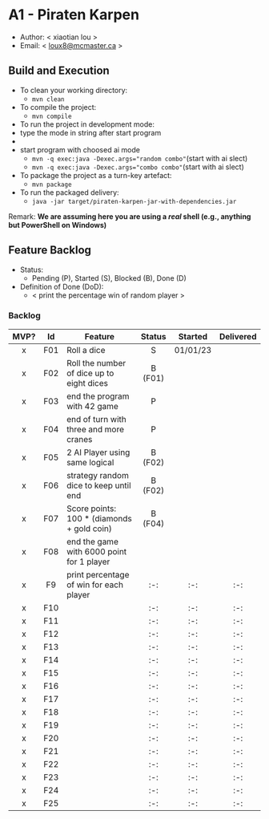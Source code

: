 # A1 - Piraten Karpen

  * Author: < xiaotian lou >
  * Email: < loux8@mcmaster.ca >

## Build and Execution

  * To clean your working directory:
    * `mvn clean`
  * To compile the project:
    * `mvn compile`
  * To run the project in development mode:
  * type the mode in string after start program
  * 
  * start program with choosed ai mode
    * `mvn -q exec:java -Dexec.args="random combo"`(start with ai slect)
    * `mvn -q exec:java -Dexec.args="combo combo"`(start with ai slect)
  * To package the project as a turn-key artefact:
    * `mvn package`
  * To run the packaged delivery:
    * `java -jar target/piraten-karpen-jar-with-dependencies.jar` 

Remark: **We are assuming here you are using a _real_ shell (e.g., anything but PowerShell on Windows)**

## Feature Backlog

 * Status: 
   * Pending (P), Started (S), Blocked (B), Done (D)
 * Definition of Done (DoD):
   * < print the percentage win of random player >

### Backlog 

| MVP? | Id  | Feature  | Status  |  Started  | Delivered |
| :-:  |:-:  |---       | :-:     | :-:       | :-:       |
| x   | F01 | Roll a dice |  S | 01/01/23 |  |
| x   | F02 | Roll the number of dice up to eight dices  |  B (F01) |   |
| x   |F03 | end the program with 42 game  |  P  |   |
| x   | F04 | end of turn with three and more cranes | P | |
| x   | F05 | 2 AI Player using same logical  | B (F02) | |
| x   | F06 | strategy random dice to keep until end  | B (F02) | |
| x   | F07 | Score points: 100 * (diamonds + gold coin) | B (F04) | | 
| x   | F08 | end the game with 6000 point for 1 player | | |
| x  |F9  |print percentage of win for each player | :-:     | :-:       | :-:       |
| x  |F10  | | :-:     | :-:       | :-:       |
| x  |F11  | | :-:     | :-:       | :-:       |
| x  |F12  | | :-:     | :-:       | :-:       |
| x  |F13  | | :-:     | :-:       | :-:       |
| x  |F14  | | :-:     | :-:       | :-:       |
| x  |F15  | | :-:     | :-:       | :-:       |
| x  |F16  | | :-:     | :-:       | :-:       |
| x  |F17  | | :-:     | :-:       | :-:       |
| x  |F18  | | :-:     | :-:       | :-:       |
| x  |F19  | | :-:     | :-:       | :-:       |
| x  |F20  | | :-:     | :-:       | :-:       |
| x  |F21  | | :-:     | :-:       | :-:       |
| x  |F22  | | :-:     | :-:       | :-:       |
| x  |F23  | | :-:     | :-:       | :-:       |
| x  |F24  | | :-:     | :-:       | :-:       |
| x  |F25  | | :-:     | :-:       | :-:       |

